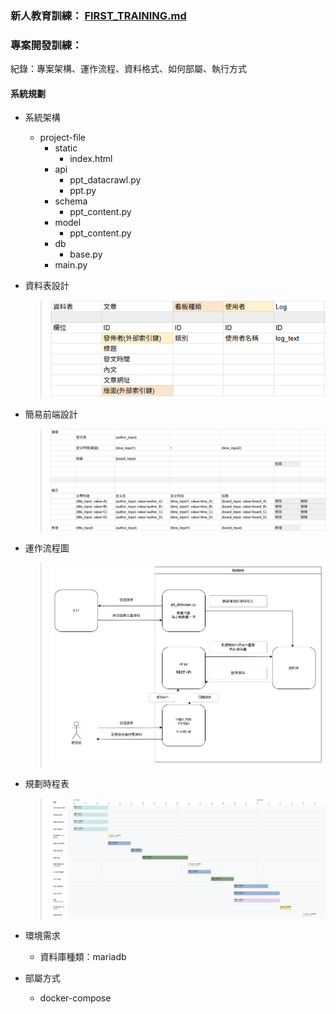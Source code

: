 
### 新人教育訓練： [FIRST_TRAINING.md](FIRST_TRAINING.md)

### 專案開發訓練：

紀錄：專案架構、運作流程、資料格式、如何部屬、執行方式

#### 系統規劃

- 系統架構
  - project-file
      - static
        - index.html
      - api
        - ppt_datacrawl.py
        - ppt.py
      - schema
        - ppt_content.py
      - model
        - ppt_content.py
      - db
        - base.py
      - main.py
- 資料表設計
  > ![資料表設計.png](img/資料表設計.png)
- 簡易前端設計
  > ![簡易前端設計.png](img/簡易前端設計.png)
- 運作流程圖
  > ![運作流程圖.png](drawio-pic/%E9%81%8B%E4%BD%9C%E6%B5%81%E7%A8%8B%E5%9C%96.png)
- 規劃時程表
  > ![工作拆分與時程規劃-時間軸.png](drawio-pic/%E5%B7%A5%E4%BD%9C%E6%8B%86%E5%88%86%E8%88%87%E6%99%82%E7%A8%8B%E8%A6%8F%E5%8A%83-%E6%99%82%E9%96%93%E8%BB%B8.png)

- 環境需求
  - 資料庫種類：mariadb
- 部屬方式
  - docker-compose